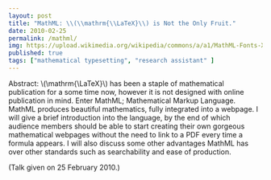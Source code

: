 ```yaml
---
layout: post
title: "MathML: \\(\\mathrm{\\LaTeX}\\) is Not the Only Fruit."
date: 2010-02-25
permalink: /mathml/
img: https://upload.wikimedia.org/wikipedia/commons/a/a1/MathML-Fonts-XITS-Math.png
published: true
tags: ["mathematical typesetting", "research assistant" ]
---
```


Abstract: \\(\\mathrm{\\LaTeX}\\) has been a staple of mathematical publication for a some time now, however it is not designed with online publication in mind. Enter MathML; Mathematical Markup Language. MathML produces beautiful mathematics, fully integrated into a webpage. I will give a brief introduction into the language, by the end of which audience members should be able to start creating their own gorgeous mathematical webpages without the need to link to a PDF every time a formula appears. I will also discuss some other advantages MathML has over other standards such as searchability and ease of production.

(Talk given on 25 February 2010.)
